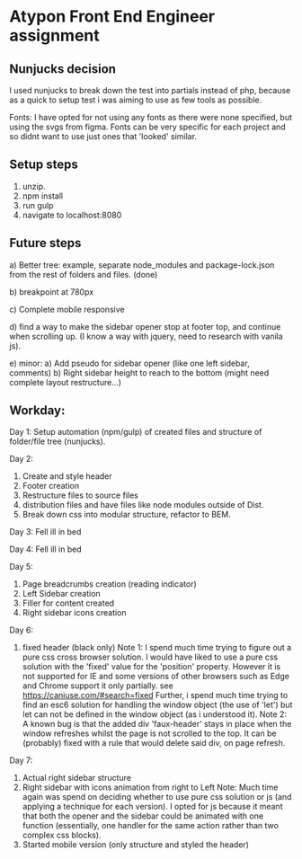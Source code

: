 Atypon Front End Engineer assignment
=================

Nunjucks decision
----------------

I used nunjucks to break down the test into partials instead of php, because as a quick to setup test i was aiming to use as few tools as possible.

Fonts:
I have opted for not using any fonts as there were none specified, but using the svgs from  figma. Fonts can be very specific for each project and so didnt want to use just ones that 'looked' similar.

Setup steps
--------------
1) unzip.
2) npm install
3) run gulp
4) navigate to localhost:8080

Future steps
--------------
a) Better tree: example, separate node_modules and package-lock.json from the rest of folders and files. (done)

b) breakpoint at 780px

c) Complete mobile responsive

d) find a way to make the sidebar opener stop at footer top, and continue when scrolling up. (I know a way with jquery, need to research with vanila js).

e) minor:
    a) Add pseudo for sidebar opener (like one left sidebar, comments)
    b) Right sidebar height to reach to the bottom (might need complete layout restructure...)

Workday:
--------
Day 1: Setup automation (npm/gulp) of created files and structure of folder/file tree (nunjucks).

Day 2:
1) Create and style header
2) Footer creation
3) Restructure files to source files
4) distribution files and have files like node modules outside of Dist.
5) Break down css into modular structure, refactor to BEM.

Day 3: Fell ill in bed

Day 4: Fell ill in bed

Day 5:
1) Page breadcrumbs creation (reading indicator)
2) Left Sidebar creation
3) Filler for content created
4) Right sidebar icons creation

Day 6:
1) fixed header (black only)
Note 1:
I spend much time trying to figure out a pure css cross browser solution. I would have liked to use a pure css solution with the 'fixed' value for the 'position' property. However it is not supported for IE and some versions of other browsers such as Edge and Chrome support it only partially. see https://caniuse.com/#search=fixed
Further, i spend much time trying to find an esc6 solution for handling the window object (the use of 'let') but let can not be defined in the window object (as i understood it).
Note 2: A known bug is that the added div 'faux-header' stays in place when the window refreshes whilst the page is not scrolled to the top. It can be (probably) fixed with a rule that would delete said div, on page refresh.

Day 7:
1) Actual right sidebar structure
2) Right sidebar with icons animation from right to Left
Note: Much time again was spend on deciding whether to use pure css solution or js (and applying a technique for each version). I opted for js because it meant that both the opener and the sidebar could be animated with one function (essentially, one handler for the same action rather than two complex css blocks).
3) Started mobile version (only structure and styled the header)
